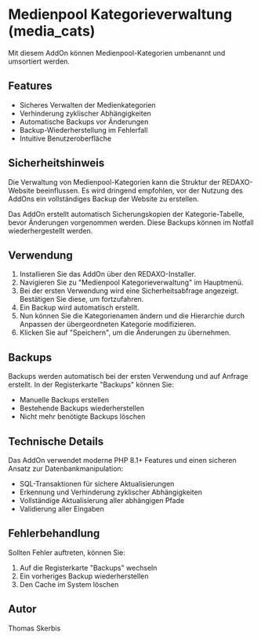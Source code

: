 # Medienpool Kategorieverwaltung (media_cats)

Mit diesem AddOn können Medienpool-Kategorien umbenannt und umsortiert werden.

## Features

- Sicheres Verwalten der Medienkategorien
- Verhinderung zyklischer Abhängigkeiten
- Automatische Backups vor Änderungen
- Backup-Wiederherstellung im Fehlerfall
- Intuitive Benutzeroberfläche

## Sicherheitshinweis

Die Verwaltung von Medienpool-Kategorien kann die Struktur der REDAXO-Website beeinflussen. Es wird dringend empfohlen, vor der Nutzung des AddOns ein vollständiges Backup der Website zu erstellen.

Das AddOn erstellt automatisch Sicherungskopien der Kategorie-Tabelle, bevor Änderungen vorgenommen werden. Diese Backups können im Notfall wiederhergestellt werden.

## Verwendung

1. Installieren Sie das AddOn über den REDAXO-Installer.
2. Navigieren Sie zu "Medienpool Kategorieverwaltung" im Hauptmenü.
3. Bei der ersten Verwendung wird eine Sicherheitsabfrage angezeigt. Bestätigen Sie diese, um fortzufahren.
4. Ein Backup wird automatisch erstellt.
5. Nun können Sie die Kategorienamen ändern und die Hierarchie durch Anpassen der übergeordneten Kategorie modifizieren.
6. Klicken Sie auf "Speichern", um die Änderungen zu übernehmen.

## Backups

Backups werden automatisch bei der ersten Verwendung und auf Anfrage erstellt. In der Registerkarte "Backups" können Sie:

- Manuelle Backups erstellen
- Bestehende Backups wiederherstellen
- Nicht mehr benötigte Backups löschen

## Technische Details

Das AddOn verwendet moderne PHP 8.1+ Features und einen sicheren Ansatz zur Datenbankmanipulation:

- SQL-Transaktionen für sichere Aktualisierungen
- Erkennung und Verhinderung zyklischer Abhängigkeiten
- Vollständige Aktualisierung aller abhängigen Pfade
- Validierung aller Eingaben

## Fehlerbehandlung

Sollten Fehler auftreten, können Sie:

1. Auf die Registerkarte "Backups" wechseln
2. Ein vorheriges Backup wiederherstellen
3. Den Cache im System löschen

## Autor

Thomas Skerbis

